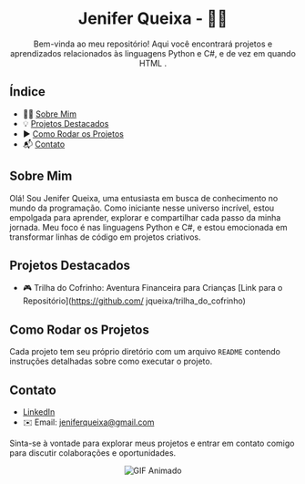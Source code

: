 <h1 align="center"> Jenifer Queixa - 🐍🔷</h1>

<p align="center">Bem-vinda ao meu repositório! Aqui você encontrará projetos e aprendizados relacionados às linguagens Python e C#, e de vez em quando HTML .</p>

## Índice
- 🙋‍♀️ [Sobre Mim](#sobre-mim)
- 💡 [Projetos Destacados](#projetos-destacados)
- ▶️ [Como Rodar os Projetos](#como-rodar-os-projetos)
- 📬 [Contato](#contato)

## Sobre Mim

Olá! Sou Jenifer Queixa, uma entusiasta em busca de conhecimento no mundo da programação. Como iniciante nesse universo incrível, estou empolgada para aprender, explorar e compartilhar cada passo da minha jornada. Meu foco é nas linguagens Python e C#, e estou emocionada em transformar linhas de código em projetos criativos.

## Projetos Destacados

- 🎮 Trilha do Cofrinho: Aventura Financeira para Crianças
   [Link para o Repositório](https://github.com/ jqueixa/trilha_do_cofrinho)


## Como Rodar os Projetos

Cada projeto tem seu próprio diretório com um arquivo `README` contendo instruções detalhadas sobre como executar o projeto.

## Contato

- [LinkedIn](https://www.linkedin.com/in/jenifer-queixa-8639a718b)
- ✉️ Email: jeniferqueixa@gmail.com

Sinta-se à vontade para explorar meus projetos e entrar em contato comigo para discutir colaborações e oportunidades.




<p align="center">
<img src="https://media.giphy.com/media/13HgwGsXF0aiGY/giphy.gif" alt="GIF Animado">
</p>


